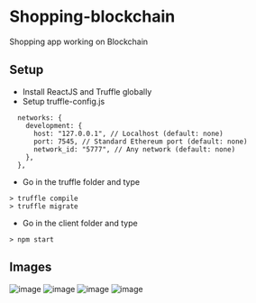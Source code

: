 # Shopping-blockchain

Shopping app working on Blockchain 

## Setup

- Install ReactJS and Truffle globally
- Setup truffle-config.js
```
  networks: {
    development: {
      host: "127.0.0.1", // Localhost (default: none)
      port: 7545, // Standard Ethereum port (default: none)
      network_id: "5777", // Any network (default: none)
    },
  },
```
- Go in the truffle folder and type
```
> truffle compile
> truffle migrate
```
- Go in the client folder and type
```
> npm start
```

## Images

![image](https://user-images.githubusercontent.com/15364111/174493191-a4a1908b-3b4c-47bc-9a69-89f5def59f89.png)
![image](https://user-images.githubusercontent.com/15364111/174493219-d102ae5e-fce2-456b-8f91-bce23862bb4e.png)
![image](https://user-images.githubusercontent.com/15364111/174493252-c9bcbce6-45f6-4d9b-80f7-bcc5f5215bfd.png)
![image](https://user-images.githubusercontent.com/15364111/174493921-913dc0c3-38a4-4973-8289-a1ad2320f0d4.png)
